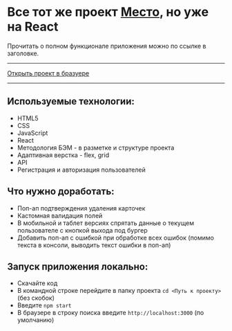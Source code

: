 # Все тот же проект [Место](https://github.com/Tom-Pepper/mesto), но уже на React

Прочитать о полном функционале приложения можно по ссылке в заголовке.

----
[Открыть проект в бразуере](https://tom-pepper.github.io/mesto-react/)

----

## Используемые технологии:
- HTML5
- CSS
- JavaScript
- React
- Методология БЭМ - в разметке и структуре проекта
- Адаптивная верстка - flex, grid
- API
- Регистрация и авторизация пользователей

## Что нужно доработать:
- Поп-ап подтверждения удаления карточек
- Кастомная валидация полей
- В мобильной и таблет версиях спрятать данные о текущем пользователе с кнопкой выхода под бургер
- Добавить поп-ап с ошибкой при обработке всех ошибок (помимо текста в консоли, выводить текст ошибки в поп-ап)

## Запуск приложения локально:
- Скачайте код
- В командной строке перейдите в папку проекта `cd <Путь к проекту>` (без скобок)
- Введите `npm start`
- В браузере в строку поиска введите `http://localhost:3000` (по умолчанию)


